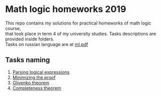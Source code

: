 # Math logic homeworks 2019
This repo contains my solutions for practical homeworks of math logic course,   
that took place in term 4 of my university studies. Tasks descriptions are provided inside folders.  
Tasks on russian language are at [ml.pdf](ml.pdf)

## Tasks naming
1. [Parsing logical expressions](hw0)
2. [Minimizing the proof](hw1)
3. [Glivenko theorem](hw2)
4. [Completeness theorem](hw3)
